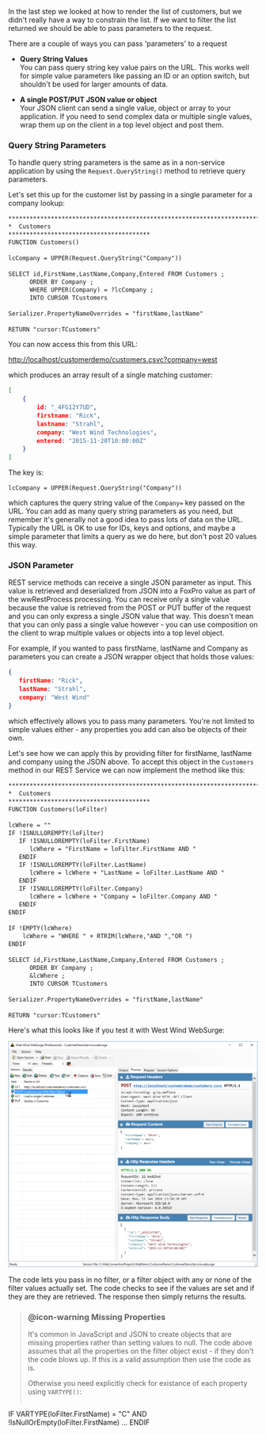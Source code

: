 ﻿In the last step we looked at how to render the list of customers, but we didn't really have a way to constrain the list. If we want to filter the list returned we should be able to pass parameters to the request.

There are a couple of ways you can pass 'parameters' to a request

* **Query String Values**  
You can pass query string key value pairs on the URL. This works well for simple value parameters like passing an ID or an option switch, but shouldn't be used for larger amounts of data.

* **A single POST/PUT JSON value or object**  
Your JSON client can send a single value, object or array to your application. If you need to send complex data or multiple single values, wrap them up on the client in a top level object and post them.

### Query String Parameters
To handle query string parameters is the same as in a non-service application by using the `Request.QueryString()` method to retrieve query parameters. 

Let's set this up for the customer list by passing in a single parameter for a company lookup:

```foxpro
************************************************************************
*  Customers
****************************************
FUNCTION Customers()

lcCompany = UPPER(Request.QueryString("Company"))

SELECT id,FirstName,LastName,Company,Entered FROM Customers ;
      ORDER BY Company ;
      WHERE UPPER(Company) = ?lcCompany ;
      INTO CURSOR TCustomers

Serializer.PropertyNameOverrides = "firstName,lastName"

RETURN "cursor:TCustomers"
```
You can now access this from this URL:

<a href="http://localhost/customerdemo/customers.csvc?company=west" target="top">http://localhost/customerdemo/customers.csvc?company=west</a>

which produces an array result of a single matching customer:

```json
[
    {
        id: "_4FG12Y7UD",
        firstname: "Rick",
        lastname: "Strahl",
        company: "West Wind Technologies",
        entered: "2015-11-20T10:00:00Z"
    }
]
```

The key is:

```foxpro
lcCompany = UPPER(Request.QueryString("Company"))
```
which captures the query string value of the `Company=` key passed on the URL. You can add as many query string parameters as you need, but remember it's generally not a good idea to pass lots of data on the URL. Typically the URL is OK to use for IDs, keys and options, and maybe a simple parameter that limits a query as we do here, but don't post 20 values this way. 

### JSON Parameter
REST service methods can receive a single JSON parameter as input. This value is retrieved and deserialized from JSON into a FoxPro value as part of the wwRestProcess processing. You can receive only a single value because the value is retrieved from the POST or PUT buffer of the request and you can only express a single JSON value that way. This doesn't mean that you can only pass a single value however - you can use composition on the client to wrap multiple values or objects into a top level object.

For example, if you wanted to pass firstName, lastName and Company as parameters you can create a JSON wrapper object that holds those values:

```json
{
   firstName: "Rick",
   lastName: "Strahl",
   company: "West Wind"
}
```

which effectively allows you to pass many parameters. You're not limited to simple values either - any properties you add can also be objects of their own.

Let's see how we can apply this by providing filter for firstName, lastName and company using the JSON above. To accept this object in the `Customers` method in our REST Service we can now implement the method like this:


```foxpro
************************************************************************
*  Customers
****************************************
FUNCTION Customers(loFilter)

lcWhere = ""
IF !ISNULLOREMPTY(loFilter)
   IF !ISNULLOREMPTY(loFilter.FirstName)
      lcWhere = "FirstName = loFilter.FirstName AND "
   ENDIF      
   IF !ISNULLOREMPTY(loFilter.LastName)
      lcWhere = lcWhere + "LastName = loFilter.LastName AND "
   ENDIF      
   IF !ISNULLOREMPTY(loFilter.Company)
      lcWhere = lcWhere + "Company = loFilter.Company AND "
   ENDIF      
ENDIF

IF !EMPTY(lcWhere)
	lcWhere = "WHERE " + RTRIM(lcWhere,"AND ","OR ")
ENDIF

SELECT id,FirstName,LastName,Company,Entered FROM Customers ;
      ORDER BY Company ;
      &lcWhere ;
      INTO CURSOR TCustomers

Serializer.PropertyNameOverrides = "firstName,lastName"

RETURN "cursor:TCustomers"
```

Here's what this looks like if you test it with West Wind WebSurge:

![](IMAGES/stepbystep/CustomerListRESTQueryWithWebSurge.png)

The code lets you pass in no filter, or a filter object with any or none of the filter values actually set. The code checks to see if the values are set and if they are they are retrieved. The response then simply returns the results.

> ### @icon-warning Missing Properties
> It's common in JavaScript and JSON to create objects that are missing properties rather than setting values to null. The code above assumes that all the properties on the filter object exist - if they don't the code blows up. If this is a valid assumption then use the code as is. 
>
>Otherwise you need explicitly check for existance of each property using `VARTYPE()`:
> ```foxpro
IF VARTYPE(loFilter.FirstName) = "C" AND !IsNullOrEmpty(loFilter.FirstName)
   ...
ENDIF
```